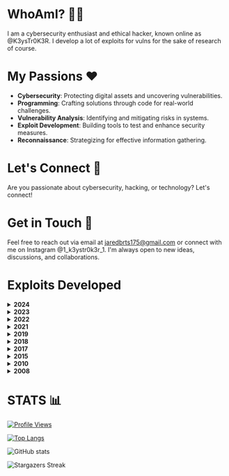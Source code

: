 # WhoAmI? 🕵️‍♂️
I am a cybersecurity enthusiast and ethical hacker, known online as @K3ysTr0K3R. I develop a lot of exploits for vulns for the sake of research of course.

# My Passions ❤️
- **Cybersecurity**: Protecting digital assets and uncovering vulnerabilities.
- **Programming**: Crafting solutions through code for real-world challenges.
- **Vulnerability Analysis**: Identifying and mitigating risks in systems.
- **Exploit Development**: Building tools to test and enhance security measures.
- **Reconnaissance**: Strategizing for effective information gathering.

# Let's Connect 🤝
Are you passionate about cybersecurity, hacking, or technology? Let's connect!

# Get in Touch 📧
Feel free to reach out via email at jaredbrts175@gmail.com or connect with me on Instagram @1_k3ystr0k3r_1. I'm always open to new ideas, discussions, and collaborations.

# Exploits Developed

<details>
<summary><b>2024</b></summary>
<ul>
  <li><a href="https://github.com/K3ysTr0K3R/CVE-2024-27198-EXPLOIT">CVE-2024-27198</a></li>
  <li><a href="https://github.com/K3ysTr0K3R/CVE-2024-25600-EXPLOIT">CVE-2024-25600</a></li>
  <li><a href="https://github.com/K3ysTr0K3R/CVE-2024-3273-EXPLOIT">CVE-2024-3273</a></li>
</ul>
</details>

<details>
<summary><b>2023</b></summary>
<ul>
  <li><a href="https://github.com/K3ysTr0K3R/CVE-2023-51467-EXPLOIT">CVE-2023-51467</a></li>
  <li><a href="https://github.com/K3ysTr0K3R/CVE-2023-23752-EXPLOIT">CVE-2023-23752</a></li>
  <li><a href="https://github.com/K3ysTr0K3R/CVE-2023-32315-EXPLOIT">CVE-2023-32315</a></li>
  <li><a href="https://github.com/K3ysTr0K3R/CVE-2023-43208-EXPLOIT">CVE-2023-43208</a></li>
</ul>
</details>

<details>
<summary><b>2022</b></summary>
<ul>
  <li><a href="https://github.com/K3ysTr0K3R/CVE-2022-33891-EXPLOIT">CVE-2022-33891</a></li>
  <li><a href="https://github.com/K3ysTr0K3R/CVE-2022-34753-EXPLOIT">CVE-2022-34753</a></li>
  <li><a href="https://github.com/K3ysTr0K3R/CVE-2022-0165-EXPLOIT">CVE-2022-0165</a></li>
</ul>
</details>

<details>
<summary><b>2021</b></summary>
<ul>
  <li><a href="https://github.com/K3ysTr0K3R/CVE-2021-43798-EXPLOIT">CVE-2021-43798</a></li>
  <li><a href="https://github.com/K3ysTr0K3R/CVE-2021-42013-EXPLOIT">CVE-2021-42013</a></li>
  <li><a href="https://github.com/K3ysTr0K3R/CVE-2021-4191-EXPLOIT">CVE-2021-4191</a></li>
  <li><a href="https://github.com/K3ysTr0K3R/CVE-2021-34621-EXPLOIT">CVE-2021-34621</a></li>
  <li><a href="https://github.com/K3ysTr0K3R/CVE-2021-22873-EXPLOIT">CVE-2021-22873</a></li>
</ul>
</details>

<details>
<summary><b>2019</b></summary>
<ul>
  <li><a href="https://github.com/K3ysTr0K3R/CVE-2019-15107-EXPLOIT">CVE-2019-15107</a></li>
  <li><a href="https://github.com/K3ysTr0K3R/CVE-2019-17382-EXPLOIT">CVE-2019-17382</a></li>
</ul>
</details>

<details>
<summary><b>2018</b></summary>
<ul>
  <li><a href="https://github.com/K3ysTr0K3R/CVE-2018-9995-EXPLOIT">CVE-2018-9995</a></li>
</ul>
</details>

<details>
<summary><b>2017</b></summary>
<ul>
  <li><a href="https://github.com/K3ysTr0K3R/CVE-2017-8225-EXPLOIT">CVE-2017-8225</a></li>
  <li><a href="https://github.com/K3ysTr0K3R/CVE-2017-7921-EXPLOIT">CVE-2017-7921</a></li>
  <li><a href="https://github.com/K3ysTr0K3R/CVE-2017-5487-EXPLOIT">CVE-2017-5487</a></li>
</ul>
</details>

<details>
<summary><b>2015</b></summary>
<ul>
  <li><a href="https://github.com/K3ysTr0K3R/CVE-2015-2166-EXPLOIT">CVE-2015-2166</a></li>
</ul>
</details>

<details>
<summary><b>2010</b></summary>
<ul>
  <li><a href="https://github.com/K3ysTr0K3R/CVE-2010-4231-EXPLOIT">CVE-2010-4231</a></li>
</ul>
</details>

<details>
<summary><b>2008</b></summary>
<ul>
  <li><a href="https://github.com/K3ysTr0K3R/CVE-2008-5862-EXPLOIT">CVE-2008-5862</a></li>
</ul>
</details>

# STATS 📊

[![Profile Views](https://komarev.com/ghpvc/?username=K3ysTr0K3R)](https://github.com/K3ysTr0K3R)

[![Top Langs](https://github-readme-stats.vercel.app/api/top-langs/?username=K3ysTr0K3R&layout=compact&theme=dark)](https://github.com/K3ysTr0K3R)

![GitHub stats](https://github-readme-stats.vercel.app/api?username=K3ysTr0K3R&show_icons=true&theme=dark)

![Stargazers Streak](https://github-readme-streak-stats.herokuapp.com/?user=K3ysTr0K3R&theme=black-ice)
